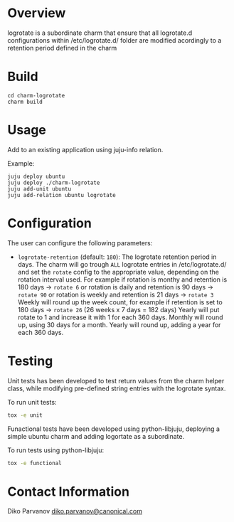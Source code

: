 # Overview
logrotate is a subordinate charm that ensure that all logrotate.d
configurations within /etc/logrotate.d/ folder are modified acordingly
to a retention period defined in the charm

# Build
```
cd charm-logrotate                                                                  
charm build
```

# Usage
Add to an existing application using juju-info relation.

Example:
```
juju deploy ubuntu
juju deploy ./charm-logrotate
juju add-unit ubuntu
juju add-relation ubuntu logrotate
```

# Configuration                                                                 
The user can configure the following parameters:
* ```logrotate-retention``` (default: ```180```): The logrotate retention period in days. The charm will go trough `ALL` logrotate entries in /etc/logrotate.d/ and set the `rotate` config to the appropriate value, depending on the rotation interval used. For example if rotation is monthy and retention is 180 days -> `rotate 6` or rotation is daily and retention is 90 days -> `rotate 90` or rotation is weekly and retention is 21 days -> `rotate 3` Weekly will round up the week count, for example if retention is set to 180 days -> `rotate 26` (26 weeks x 7 days = 182 days) Yearly will put rotate to 1 and increase it with 1 for each 360 days. Monthly will round up, using 30 days for a month. Yearly will round up, adding a year for each 360 days.

# Testing                                                                       
Unit tests has been developed to test return values from the charm helper class, while modifying pre-defined string entries with the logrotate syntax.

To run unit tests:                                                              
```bash
tox -e unit
```
Funactional tests have been developed using python-libjuju, deploying a simple ubuntu charm and adding logortate as a subordinate.

To run tests using python-libjuju:
```bash
tox -e functional
```


# Contact Information
Diko Parvanov <diko.parvanov@canonical.com>

